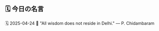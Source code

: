 ## 🗓️ 今日の名言

<!--START_SECTION:quote-->
🗓️ 2025-04-24
💬 "All wisdom does not reside in Delhi." — P. Chidambaram
<!--END_SECTION:quote-->
